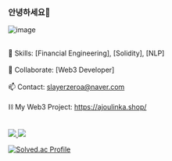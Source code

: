 ### 안녕하세요👋

<!--
**slayerzeroa/slayerzeroa** is a ✨ _special_ ✨ repository because its `README.md` (this file) appears on your GitHub profile.

Here are some ideas to get you started:

- 🔭 I’m currently working on ...
- 🌱 I’m currently learning ...
- 👯 I’m looking to collaborate on ...
- 🤔 I’m looking for help with ...
- 💬 Ask me about ...
- 📫 How to reach me: ...
- 😄 Pronouns: ...
- ⚡ Fun fact: ...
-->
![image](https://user-images.githubusercontent.com/66348567/211156261-85050907-e633-4f2f-b276-feb0d2bbb04f.gif)

<br>🌱 Skills: [Financial Engineering], [Solidity], [NLP]</br>
<br>👯 Collaborate: [Web3 Developer]</br>
<br>📫 Contact: slayerzeroa@naver.com</br>
<br>⛓ My Web3 Project: https://ajoulinka.shop/</br>

<br><a href="https://blog.naver.com/slayerzeroa" target="_blank"><img src="https://img.shields.io/badge/Naver-03C75A?style=for-the-badge&logo=Naver&logoColor=FFFFFF"/> <a href="https://stockduck.tistory.com/" target="_blank"><img src="https://img.shields.io/badge/Tistory-000000?style=for-the-badge&logo=Tistory&logoColor=FFFFFF"/></a></br>

[![Solved.ac Profile](http://mazassumnida.wtf/api/generate_badge?boj=slayerzeroa)](https://solved.ac/slayerzeroa)<br/>
